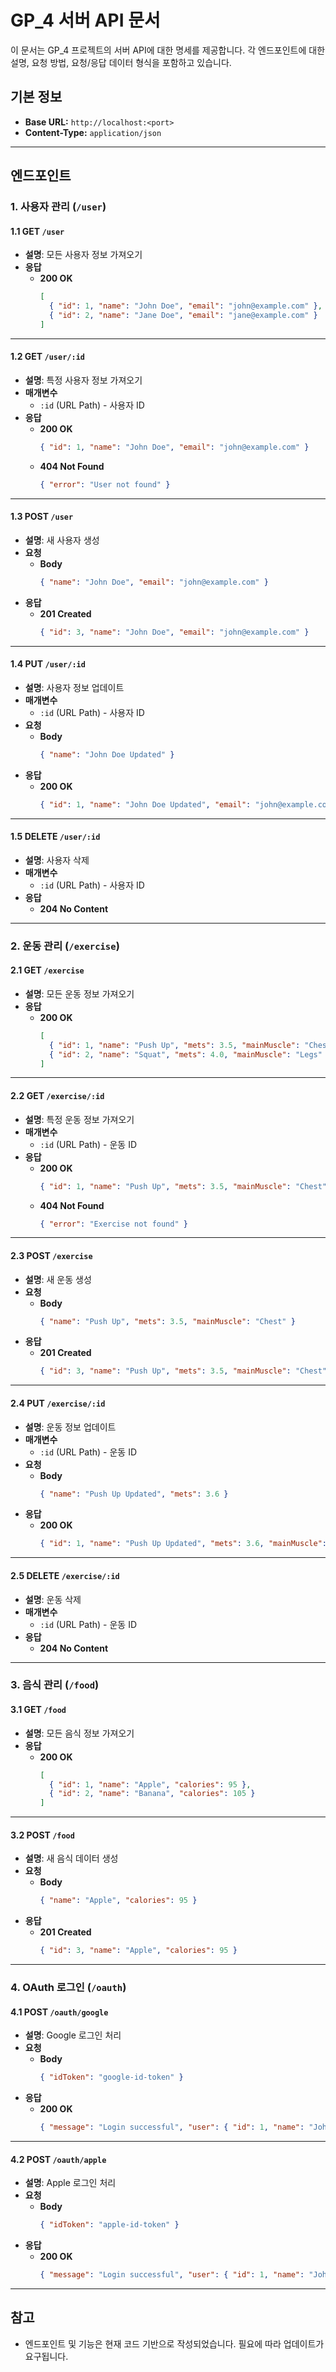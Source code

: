 # GP_4 서버 API 문서

이 문서는 GP_4 프로젝트의 서버 API에 대한 명세를 제공합니다. 각 엔드포인트에 대한 설명, 요청 방법, 요청/응답 데이터 형식을 포함하고 있습니다.

## 기본 정보

- **Base URL:** `http://localhost:<port>`
- **Content-Type:** `application/json`

---

## 엔드포인트

### 1. 사용자 관리 (`/user`)

#### 1.1 GET `/user`
- **설명**: 모든 사용자 정보 가져오기
- **응답**
  - **200 OK**
    ```json
    [
      { "id": 1, "name": "John Doe", "email": "john@example.com" },
      { "id": 2, "name": "Jane Doe", "email": "jane@example.com" }
    ]
    ```

---

#### 1.2 GET `/user/:id`
- **설명**: 특정 사용자 정보 가져오기
- **매개변수**
  - `:id` (URL Path) - 사용자 ID
- **응답**
  - **200 OK**
    ```json
    { "id": 1, "name": "John Doe", "email": "john@example.com" }
    ```
  - **404 Not Found**
    ```json
    { "error": "User not found" }
    ```

---

#### 1.3 POST `/user`
- **설명**: 새 사용자 생성
- **요청**
  - **Body**
    ```json
    { "name": "John Doe", "email": "john@example.com" }
    ```
- **응답**
  - **201 Created**
    ```json
    { "id": 3, "name": "John Doe", "email": "john@example.com" }
    ```

---

#### 1.4 PUT `/user/:id`
- **설명**: 사용자 정보 업데이트
- **매개변수**
  - `:id` (URL Path) - 사용자 ID
- **요청**
  - **Body**
    ```json
    { "name": "John Doe Updated" }
    ```
- **응답**
  - **200 OK**
    ```json
    { "id": 1, "name": "John Doe Updated", "email": "john@example.com" }
    ```

---

#### 1.5 DELETE `/user/:id`
- **설명**: 사용자 삭제
- **매개변수**
  - `:id` (URL Path) - 사용자 ID
- **응답**
  - **204 No Content**

---

### 2. 운동 관리 (`/exercise`)

#### 2.1 GET `/exercise`
- **설명**: 모든 운동 정보 가져오기
- **응답**
  - **200 OK**
    ```json
    [
      { "id": 1, "name": "Push Up", "mets": 3.5, "mainMuscle": "Chest" },
      { "id": 2, "name": "Squat", "mets": 4.0, "mainMuscle": "Legs" }
    ]
    ```

---

#### 2.2 GET `/exercise/:id`
- **설명**: 특정 운동 정보 가져오기
- **매개변수**
  - `:id` (URL Path) - 운동 ID
- **응답**
  - **200 OK**
    ```json
    { "id": 1, "name": "Push Up", "mets": 3.5, "mainMuscle": "Chest" }
    ```
  - **404 Not Found**
    ```json
    { "error": "Exercise not found" }
    ```

---

#### 2.3 POST `/exercise`
- **설명**: 새 운동 생성
- **요청**
  - **Body**
    ```json
    { "name": "Push Up", "mets": 3.5, "mainMuscle": "Chest" }
    ```
- **응답**
  - **201 Created**
    ```json
    { "id": 3, "name": "Push Up", "mets": 3.5, "mainMuscle": "Chest" }
    ```

---

#### 2.4 PUT `/exercise/:id`
- **설명**: 운동 정보 업데이트
- **매개변수**
  - `:id` (URL Path) - 운동 ID
- **요청**
  - **Body**
    ```json
    { "name": "Push Up Updated", "mets": 3.6 }
    ```
- **응답**
  - **200 OK**
    ```json
    { "id": 1, "name": "Push Up Updated", "mets": 3.6, "mainMuscle": "Chest" }
    ```

---

#### 2.5 DELETE `/exercise/:id`
- **설명**: 운동 삭제
- **매개변수**
  - `:id` (URL Path) - 운동 ID
- **응답**
  - **204 No Content**

---

### 3. 음식 관리 (`/food`)

#### 3.1 GET `/food`
- **설명**: 모든 음식 정보 가져오기
- **응답**
  - **200 OK**
    ```json
    [
      { "id": 1, "name": "Apple", "calories": 95 },
      { "id": 2, "name": "Banana", "calories": 105 }
    ]
    ```

---

#### 3.2 POST `/food`
- **설명**: 새 음식 데이터 생성
- **요청**
  - **Body**
    ```json
    { "name": "Apple", "calories": 95 }
    ```
- **응답**
  - **201 Created**
    ```json
    { "id": 3, "name": "Apple", "calories": 95 }
    ```

---

### 4. OAuth 로그인 (`/oauth`)

#### 4.1 POST `/oauth/google`
- **설명**: Google 로그인 처리
- **요청**
  - **Body**
    ```json
    { "idToken": "google-id-token" }
    ```
- **응답**
  - **200 OK**
    ```json
    { "message": "Login successful", "user": { "id": 1, "name": "John Doe", "email": "john@example.com" } }
    ```

---

#### 4.2 POST `/oauth/apple`
- **설명**: Apple 로그인 처리
- **요청**
  - **Body**
    ```json
    { "idToken": "apple-id-token" }
    ```
- **응답**
  - **200 OK**
    ```json
    { "message": "Login successful", "user": { "id": 1, "name": "John Doe", "email": "john@example.com" } }
    ```

---

## 참고
- 엔드포인트 및 기능은 현재 코드 기반으로 작성되었습니다. 필요에 따라 업데이트가 요구됩니다.